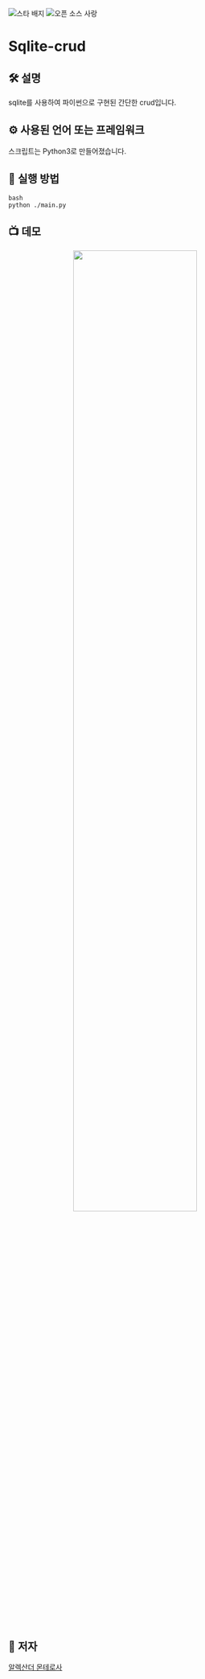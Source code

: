 <!--이 부분을 삭제하지 마십시오-->
![스타 배지](https://img.shields.io/static/v1?label=%F0%9F%8C%9F&message=If%20Useful&style=style=flat&color=BC4E99)
![오픈 소스 사랑](https://badges.frapsoft.com/os/v1/open-source.svg?v=103)

# Sqlite-crud

<!--이미지는 프로젝트의 삽화이며, 여기서 팁은 유머 감각을 최대한 활용하는 것입니다 :D

다음과 같이 마크다운 사진 삽입을 복사하여 붙여넣을 수 있습니다.
<p align="center">
<img src="your-source-is-here" width=40% height=40%>
-->

## 🛠️ 설명
sqlite를 사용하여 파이썬으로 구현된 간단한 crud입니다.

## ⚙️ 사용된 언어 또는 프레임워크
<!--아래 줄을 삭제하고 원하는 내용을 추가하십시오-->
스크립트는 Python3로 만들어졌습니다.

## 🌟 실행 방법
```
bash
python ./main.py
```

## 📺 데모
<p align="center">
<img src="https://github.com/ndleah/python-mini-project/blob/main/IMG/sqlite-crud.png" width=70% height=70%>

## 🤖 저자
<!--아래 줄을 삭제하고 원하는 내용을 추가하십시오-->
[알렉산더 몬테로사](https://github.com/Alex108-lab)
